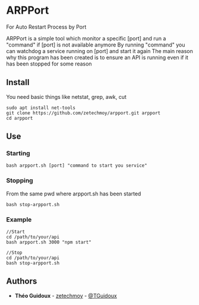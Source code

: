 # ARPPort

For Auto Restart Process by Port

ARPPort is a simple tool which monitor a specific [port] and run a "command" if [port] is not available anymore
By running "command" you can watchdog a service running on [port] and start it again
The main reason why this program has been created is to ensure an API is running even if it has been stopped for some reason

## Install

You need basic things like netstat, grep, awk, cut

```
sudo apt install net-tools
git clone https://github.com/zetechmoy/arpport.git arpport
cd arpport
```

## Use

### Starting
```
bash arpport.sh [port] "command to start you service"
```

### Stopping
From the same pwd where arpport.sh has been started
```
bash stop-arpport.sh
```

### Example
```
//Start
cd /path/to/your/api
bash arpport.sh 3000 "npm start"
```

```
//Stop
cd /path/to/your/api
bash stop-arpport.sh
```

## Authors

* **Théo Guidoux** - [zetechmoy](https://github.com/zetechmoy) - [@TGuidoux](https://twitter.com/TGuidoux)
